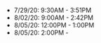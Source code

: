 - 7/29/20:      9:30AM      -       3:51PM
- 8/02/20:      9:00AM      -       2:42PM
- 8/05/20:      12:00PM     -       1:00PM
- 8/05/20:      2:00PM      -       
